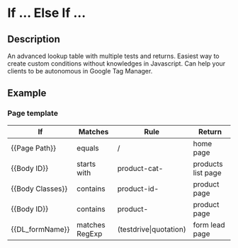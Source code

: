 # If ... Else If ...

## Description
An advanced lookup table with multiple tests and returns.
Easiest way to create custom conditions without knowledges in Javascript.
Can help your clients to be autonomous in Google Tag Manager.

## Example

### Page template
| If | Matches | Rule | Return |
| ---- | ---- | ---- | ---- |
|{{Page Path}}|equals|/|home page|
|{{Body ID}}|starts with|product-cat-|products list page|
|{{Body Classes}}|contains|product-id-|product page|
|{{Body ID}}|contains|product-|product page|
|{{DL_formName}}|matches RegExp|(testdrive\|quotation)|form lead page|
